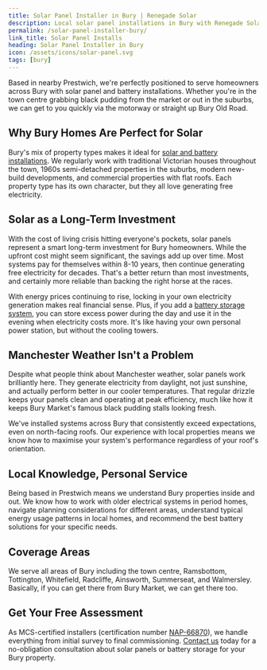 ```yaml
---
title: Solar Panel Installer in Bury | Renegade Solar
description: Local solar panel installations in Bury with Renegade Solar. MCS certified specialists serving Bury from our Prestwich base.
permalink: /solar-panel-installer-bury/
link_title: Solar Panel Installs
heading: Solar Panel Installer in Bury
icon: /assets/icons/solar-panel.svg
tags: [bury]
---
```


Based in nearby Prestwich, we're perfectly positioned to serve homeowners across Bury with solar panel and battery installations. Whether you're in the town centre grabbing black pudding from the market or out in the suburbs, we can get to you quickly via the motorway or straight up Bury Old Road.

## Why Bury Homes Are Perfect for Solar

Bury's mix of property types makes it ideal for [solar and battery installations](/services/solar-and-battery-installations/). We regularly work with traditional Victorian houses throughout the town, 1960s semi-detached properties in the suburbs, modern new-build developments, and commercial properties with flat roofs. Each property type has its own character, but they all love generating free electricity.

## Solar as a Long-Term Investment

With the cost of living crisis hitting everyone's pockets, solar panels represent a smart long-term investment for Bury homeowners. While the upfront cost might seem significant, the savings add up over time. Most systems pay for themselves within 8-10 years, then continue generating free electricity for decades. That's a better return than most investments, and certainly more reliable than backing the right horse at the races.

With energy prices continuing to rise, locking in your own electricity generation makes real financial sense. Plus, if you add a [battery storage system](/services/home-battery-installations/), you can store excess power during the day and use it in the evening when electricity costs more. It's like having your own personal power station, but without the cooling towers.

## Manchester Weather Isn't a Problem

Despite what people think about Manchester weather, solar panels work brilliantly here. They generate electricity from daylight, not just sunshine, and actually perform better in our cooler temperatures. That regular drizzle keeps your panels clean and operating at peak efficiency, much like how it keeps Bury Market's famous black pudding stalls looking fresh.

We've installed systems across Bury that consistently exceed expectations, even on north-facing roofs. Our experience with local properties means we know how to maximise your system's performance regardless of your roof's orientation.

## Local Knowledge, Personal Service

Being based in Prestwich means we understand Bury properties inside and out. We know how to work with older electrical systems in period homes, navigate planning considerations for different areas, understand typical energy usage patterns in local homes, and recommend the best battery solutions for your specific needs.

## Coverage Areas

We serve all areas of Bury including the town centre, Ramsbottom, Tottington, Whitefield, Radcliffe, Ainsworth, Summerseat, and Walmersley. Basically, if you can get there from Bury Market, we can get there too.

## Get Your Free Assessment

As MCS-certified installers (certification number [NAP-66870](https://mcscertified.com/find-an-installer/)), we handle everything from initial survey to final commissioning. [Contact us](/contact/) today for a no-obligation consultation about solar panels or battery storage for your Bury property.
